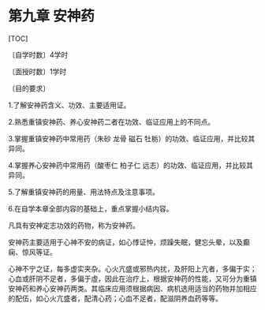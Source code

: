 # 第九章   安神药

[TOC]

〔自学时数〕4学时

〔面授时数〕1学时

〔目的要求〕

1.了解安神药含义、功效、主要适用证。

2.熟悉重镇安神药、养心安神药二者在功效、临证应用上的不同点。

3.掌握重镇安神药中常用药（朱砂    龙骨     磁石     牡栃）的功效、临证应用，并比较其异同。

4.掌握养心安神药中常用药（酸枣仁     柏子仁     远志）的功效、临证应用，并比较其异同。

5.了解重镇安神药的用量、用法特点及注意事项。

6.在自学本章全部内容的基础上，重点掌握小结内容。

凡具有安神定志功效的药物，称为安神药。

安神药主要适用于心神不安的病证，如心悸证忡，烦躁失眠，健忘头晕，以及癫痫、惊风等证。

心神不宁之证，每多虚实夹杂。心火亢盛或邪热内扰，及肝阳上亢者，多偏于实；心血或肝阴不足者，多偏于虛，因此在治疗上，根据安神药的性能，又可分为重镇安神药和养心安神药两类。其临床应用须根据病因、病机选用适当的药物并加相应的配伍，如心火亢盛者，配清心药；心血不足者，配滋阴养血药等等。
